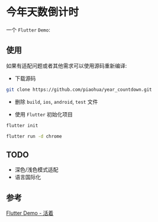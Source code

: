 # 今年天数倒计时

一个 `Flutter` `Demo`:

## 使用

如果有适配问题或者其他需求可以使用源码重新编译: 

* 下载源码

``` bash
git clone https://github.com/piaohua/year_countdown.git
```

* 删除 `build`, `ios`, `android`, `test` 文件

* 使用 `Flutter` 初始化项目

``` bash
flutter init

flutter run -d chrome
```

## TODO
* 深色/浅色模式适配
* 语言国际化

## 参考

[Flutter Demo - 活着](https://github.com/zhouzaihang/life_countdown)
